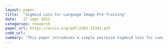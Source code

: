 ```yaml
---
layout: paper
title:  "Sigmoid Loss for Language Image Pre-Training"
date:   27 sept 2023
categories: research
paper_url: https://arxiv.org/pdf/2303.15343.pdf
code_url: 
summary: "This paper introduces a simple pairwise Sigmoid loss for Language-Image Pre-training (SigLIP), which outperforms standard contrastive learning by not requiring a global normalization of pairwise similarities. This decouples batch size from the loss, and allows the authors to increase the batch size and also improves performance even with smaller batches. Pushing the batch size to one million showed diminishing returns, with 32k being a good middle ground."
---
```


